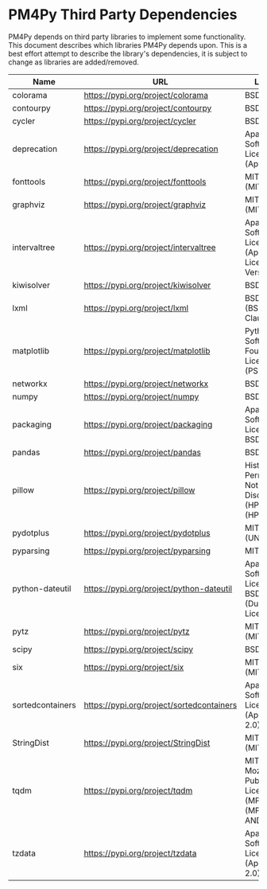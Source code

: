 # PM4Py Third Party Dependencies

PM4Py depends on third party libraries to implement some functionality. This document describes which libraries
PM4Py depends upon. This is a best effort attempt to describe the library's dependencies, it is subject to change as
libraries are added/removed.

| Name | URL | License | Version |
| --------------------------- | ------------------------------------------------------------ | --------------------- | ------------------- |
| colorama | https://pypi.org/project/colorama | BSD License | 0.4.6 |
| contourpy | https://pypi.org/project/contourpy | BSD License | 1.2.0 |
| cycler | https://pypi.org/project/cycler | BSD License | 0.12.1 |
| deprecation | https://pypi.org/project/deprecation | Apache Software License (Apache 2) | 2.1.0 |
| fonttools | https://pypi.org/project/fonttools | MIT License (MIT) | 4.47.2 |
| graphviz | https://pypi.org/project/graphviz | MIT License (MIT) | 0.20.1 |
| intervaltree | https://pypi.org/project/intervaltree | Apache Software License (Apache License, Version 2.0) | 3.1.0 |
| kiwisolver | https://pypi.org/project/kiwisolver | BSD License | 1.4.5 |
| lxml | https://pypi.org/project/lxml | BSD License (BSD-3-Clause) | 5.1.0 |
| matplotlib | https://pypi.org/project/matplotlib | Python Software Foundation License (PSF) | 3.8.2 |
| networkx | https://pypi.org/project/networkx | BSD License | 3.2.1 |
| numpy | https://pypi.org/project/numpy | BSD License | 1.26.3 |
| packaging | https://pypi.org/project/packaging | Apache Software License, BSD License | 23.2 |
| pandas | https://pypi.org/project/pandas | BSD License | 2.2.0 |
| pillow | https://pypi.org/project/pillow | Historical Permission Notice and Disclaimer (HPND) (HPND) | 10.2.0 |
| pydotplus | https://pypi.org/project/pydotplus | MIT License (UNKNOWN) | 2.0.2 |
| pyparsing | https://pypi.org/project/pyparsing | MIT License | 3.1.1 |
| python-dateutil | https://pypi.org/project/python-dateutil | Apache Software License, BSD License (Dual License) | 2.8.2 |
| pytz | https://pypi.org/project/pytz | MIT License (MIT) | 2023.4 |
| scipy | https://pypi.org/project/scipy | BSD License | 1.12.0 |
| six | https://pypi.org/project/six | MIT License (MIT) | 1.16.0 |
| sortedcontainers | https://pypi.org/project/sortedcontainers | Apache Software License (Apache 2.0) | 2.4.0 |
| StringDist | https://pypi.org/project/StringDist | MIT License (MIT) | 1.0.9 |
| tqdm | https://pypi.org/project/tqdm | MIT License, Mozilla Public License 2.0 (MPL 2.0) (MPL-2.0 AND MIT) | 4.66.1 |
| tzdata | https://pypi.org/project/tzdata | Apache Software License (Apache-2.0) | 2023.4 |
